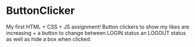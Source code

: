 # ButtonClicker

My first HTML + CSS + JS assignment!
Button clickers to show my likes are increasing + a button to change between LOGIN status an LOGOUT status as well as hide a box when clicked.
